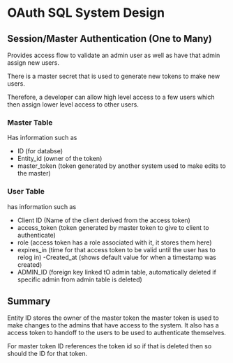 # OAuth SQL System Design

## Session/Master Authentication (One to Many)

Provides access flow to validate an admin user as well as have that admin assign new users.

There is a master secret that is used to generate new tokens to make new users.

Therefore, a developer can allow high level access to a few users which then assign lower level access to other users.

### Master Table

Has information such as

- ID (for databse)
- Entity_id (owner of the token)
- master_token (token generated by another system used to make edits to the master)

### User Table

has information such as

- Client ID (Name of the client derived from the access token)
- access_token (token generated by master token to give to client to authenticate)
- role (access token has a role associated with it, it stores them here)
- expires_in (time for that access token to be valid until the user has to relog in)
-Created_at (shows default value for when a timestamp was created)
- ADMIN_ID (foreign key linked tO admin table, automatically deleted if specific admin from admin table is deleted)

## Summary

Entity ID stores the owner of the master token the master token is used to make changes to the admins that have access to the system. It also has a access token to handoff to the users to be used to authenticate themselves.

For master token ID references the token id so if that is deleted then so should the ID for that token.
